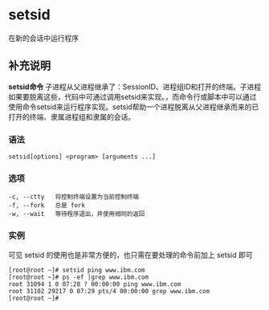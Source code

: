 setsid
===

在新的会话中运行程序

## 补充说明

**setsid命令** 子进程从父进程继承了：SessionID、进程组ID和打开的终端。子进程如果要脱离这些，代码中可通过调用setsid来实现。，而命令行或脚本中可以通过使用命令setsid来运行程序实现。setsid帮助一个进程脱离从父进程继承而来的已打开的终端、隶属进程组和隶属的会话。

###  语法

```
setsid[options] <program> [arguments ...]
```

###  选项

```
-c, --ctty   将控制终端设置为当前控制终端
-f, --fork   总是 fork
-w, --wait   等待程序退出，并使用相同的返回
```


### 实例

可见 setsid 的使用也是非常方便的，也只需在要处理的命令前加上 setsid 即可

```
[root@root ~]# setsid ping www.ibm.com
[root@root ~]# ps -ef |grep www.ibm.com
root 31094 1 0 07:28 ? 00:00:00 ping www.ibm.com
root 31102 29217 0 07:29 pts/4 00:00:00 grep www.ibm.com
[root@root ~]#
```


